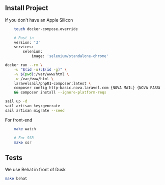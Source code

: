 ## Install Project

If you don't have an Apple Silicon

```bash
    touch docker-compose.override

    # Past in
    version: '3'
    services:
        selenium:
            image: 'selenium/standalone-chrome'
```

```bash
docker run --rm \
    -u "$(id -u):$(id -g)" \
    -v $(pwd):/var/www/html \
    -w /var/www/html \
    laravelsail/php81-composer:latest \
    composer config http-basic.nova.laravel.com {NOVA MAIL} {NOVA PASSWORD} \
    && composer install --ignore-platform-reqs

sail up -d
sail artisan key:generate
sail artisan migrate --seed
```

For front-end

```bash
    make watch

    # For SSR
    make ssr
```

## Tests

We use Behat in front of Dusk

```bash
make behat
```
